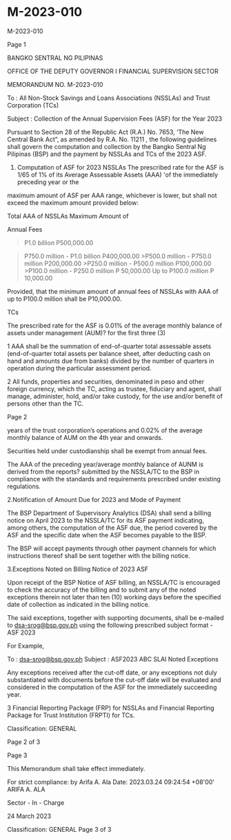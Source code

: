 # M-2023-010

M-2023-010

Page 1

BANGKO SENTRAL NG PILIPINAS

OFFICE OF THE DEPUTY GOVERNOR I FINANCIAL SUPERVISION SECTOR

MEMORANDUM NO. M-2023-010

To : All Non-Stock Savings and Loans Associations (NSSLAs) and Trust Corporation (TCs)

Subject : Collection of the Annual Supervision Fees (ASF) for the Year 2023

Pursuant to Section 28 of the Republic Act (R.A.) No. 7653, ‘The New Central Bank Act”, as amended by R.A. No. 11211 , the following guidelines shall govern the computation and collection by the Bangko Sentral Ng Pilipinas (BSP) and the payment by NSSLAs and TCs of the 2023 ASF.

1. Computation of ASF for 2023 NSSLAs The prescribed rate for the ASF is 1/65 of 1% of its Average Assessable Assets (AAA) 'of the immediately preceding year or the

maximum amount of ASF per AAA range, whichever is lower, but shall not exceed the maximum amount provided below:

Total AAA of NSSLAs Maximum Amount of

Annual Fees

>P1.0 billion P500,000.00

>P750.0 million - P1.0 billion P400,000.00 >P500.0 million - P750.0 million P200,000.00 >P250.0 million - P500.0 million P100,000.00 >P100.0 million - P250.0 million P 50,000.00 Up to P100.0 million P 10,000.00

Provided, that the minimum amount of annual fees of NSSLAs with AAA of up to P100.0 million shall be P10,000.00.

TCs

The prescribed rate for the ASF is 0.01% of the average monthly balance of assets under management (AUM)? for the first three (3)

1 AAA shall be the summation of end-of-quarter total assessable assets (end-of-quarter total assets per balance sheet, after deducting cash on hand and amounts due from banks) divided by the number of quarters in operation during the particular assessment period.

2 All funds, properties and securities, denominated in peso and other foreign currency, which the TC, acting as trustee, fiduciary and agent, shall manage, administer, hold, and/or take custody, for the use and/or benefit of persons other than the TC.

Page 2

years of the trust corporation’s operations and 0.02% of the average monthly balance of AUM on the 4th year and onwards.

Securities held under custodianship shall be exempt from annual fees.

The AAA of the preceding year/average monthly balance of AUNM is derived from the reports? submitted by the NSSLA/TC to the BSP in compliance with the standards and requirements prescribed under existing regulations.

2.Notification of Amount Due for 2023 and Mode of Payment

The BSP Department of Supervisory Analytics (DSA) shall send a billing notice on April 2023 to the NSSLA/TC for its ASF payment indicating, among others, the computation of the ASF due, the period covered by the ASF and the specific date when the ASF becomes payable to the BSP.

The BSP will accept payments through other payment channels for which instructions thereof shall be sent together with the billing notice.

3.Exceptions Noted on Billing Notice of 2023 ASF

Upon receipt of the BSP Notice of ASF billing, an NSSLA/TC is encouraged to check the accuracy of the billing and to submit any of the noted exceptions therein not later than ten (10) working days before the specified date of collection as indicated in the billing notice.

The said exceptions, together with supporting documents, shall be e-mailed to dsa-srog@bsp.gov.ph using the following prescribed subject format - ASF 2023 <space> <BSFI Name> <space> <Noted Exceptions>

For Example,

To : dsa-srog@bsp.gov.ph Subject : ASF2023 ABC SLAI Noted Exceptions

Any exceptions received after the cut-off date, or any exceptions not duly substantiated with documents before the cut-off date will be evaluated and considered in the computation of the ASF for the immediately succeeding year.

3 Financial Reporting Package (FRP) for NSSLAs and Financial Reporting Package for Trust Institution (FRPTI) for TCs.

Classification: GENERAL

Page 2 of 3

Page 3

This Memorandum shall take effect immediately.

For strict compliance: by Arifa A. Ala Date: 2023.03.24 09:24:54 +08'00' ARIFA A. ALA

Sector - In - Charge

24 March 2023

Classification: GENERAL Page 3 of 3